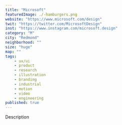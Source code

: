```yaml
---
title: "Microsoft"
featuredImage: ./-hamburgers.png
website: "https://www.microsoft.com/design"
twit: "https://twitter.com/MicrosoftDesign"
inst: "https://www.instagram.com/microsoft.design"
category: "M"
city: "Redmond"
neighborhood: ""
size: "huge"
map: ""
tags:
    - ux/ui
    - product
    - research
    - illustration
    - branding
    - industrial
    - motion
    - video
    - engineering
published: true
---
```


Description
